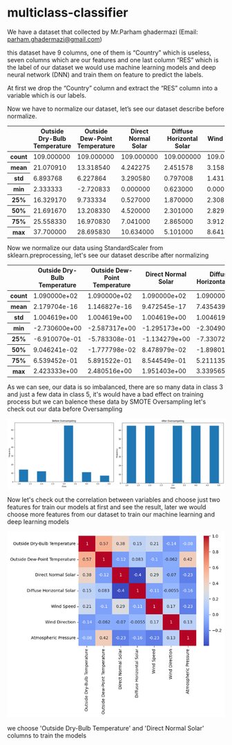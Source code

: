 # multiclass-classifier

We have a dataset that collected by Mr.Parham ghadermazi 
(Email: parham.ghadermazi@gmail.com)

this dataset have 9 columns, one of them is “Country” which is useless, seven columns which are our features and one last column “RES” which is the label of our dataset
we would use machine learning models and deep neural network (DNN) and train them on feature to predict the labels.

At first we drop the “Country” column and extract the “RES” column into a variable which is our labels.

Now we have to normalize our dataset, let’s see our dataset describe before normalize.

<table>
  <thead>
    <tr>
      <th></th>
      <th>Outside Dry-Bulb Temperature</th>
      <th>Outside Dew-Point Temperature</th>
      <th>Direct Normal Solar</th>
      <th>Diffuse Horizontal Solar</th>
      <th>Wind Speed</th>
      <th>Wind Direction</th>
      <th>Atmospheric Pressure</th>
    </tr>
  </thead>
  <tbody>
    <tr>
      <th>count</th>
      <td>109.000000</td>
      <td>109.000000</td>
      <td>109.000000</td>
      <td>109.000000</td>
      <td>109.000000</td>
      <td>109.000000</td>
      <td>109.000000</td>
    </tr>
    <tr>
      <th>mean</th>
      <td>21.070910</td>
      <td>13.318540</td>
      <td>4.242275</td>
      <td>2.451578</td>
      <td>3.158868</td>
      <td>163.070337</td>
      <td>97031.062294</td>
    </tr>
    <tr>
      <th>std</th>
      <td>6.893768</td>
      <td>6.227864</td>
      <td>3.290580</td>
      <td>0.797008</td>
      <td>1.431860</td>
      <td>71.114429</td>
      <td>5474.019179</td>
    </tr>
    <tr>
      <th>min</th>
      <td>2.333333</td>
      <td>-2.720833</td>
      <td>0.000000</td>
      <td>0.623000</td>
      <td>0.000000</td>
      <td>0.000000</td>
      <td>77133.340000</td>
    </tr>
    <tr>
      <th>25%</th>
      <td>16.329170</td>
      <td>9.733334</td>
      <td>0.527000</td>
      <td>1.870000</td>
      <td>2.308333</td>
      <td>103.333300</td>
      <td>96700.000000</td>
    </tr>
    <tr>
      <th>50%</th>
      <td>21.691670</td>
      <td>13.208330</td>
      <td>4.520000</td>
      <td>2.301000</td>
      <td>2.829167</td>
      <td>152.916700</td>
      <td>99438.750000</td>
    </tr>
    <tr>
      <th>75%</th>
      <td>25.558330</td>
      <td>16.970830</td>
      <td>7.041000</td>
      <td>2.865000</td>
      <td>3.912500</td>
      <td>217.916700</td>
      <td>100516.700000</td>
    </tr>
    <tr>
      <th>max</th>
      <td>37.700000</td>
      <td>28.695830</td>
      <td>10.634000</td>
      <td>5.101000</td>
      <td>8.641666</td>
      <td>310.416700</td>
      <td>102358.300000</td>
    </tr>
  </tbody>
</table>

Now we normalize our data using StandardScaler from sklearn.preprocessing, let's see our dataset describe after normalizing

<table>
  <thead>
    <tr>
      <th></th>
      <th>Outside Dry-Bulb Temperature</th>
      <th>Outside Dew-Point Temperature</th>
      <th>Direct Normal Solar</th>
      <th>Diffuse Horizontal Solar</th>
      <th>Wind Speed</th>
      <th>Wind Direction</th>
      <th>Atmospheric Pressure</th>
    </tr>
  </thead>
  <tbody>
    <tr>
      <th>count</th>
      <td>1.090000e+02</td>
      <td>1.090000e+02</td>
      <td>1.090000e+02</td>
      <td>1.090000e+02</td>
      <td>1.090000e+02</td>
      <td>1.090000e+02</td>
      <td>1.090000e+02</td>
    </tr>
    <tr>
      <th>mean</th>
      <td>2.179704e-16</td>
      <td>1.146827e-16</td>
      <td>9.472545e-17</td>
      <td>7.435439e-17</td>
      <td>-8.021107e-18</td>
      <td>3.982543e-16</td>
      <td>-2.924266e-15</td>
    </tr>
    <tr>
      <th>std</th>
      <td>1.004619e+00</td>
      <td>1.004619e+00</td>
      <td>1.004619e+00</td>
      <td>1.004619e+00</td>
      <td>1.004619e+00</td>
      <td>1.004619e+00</td>
      <td>1.004619e+00</td>
    </tr>
    <tr>
      <th>min</th>
      <td>-2.730600e+00</td>
      <td>-2.587317e+00</td>
      <td>-1.295173e+00</td>
      <td>-2.304901e+00</td>
      <td>-2.216319e+00</td>
      <td>-2.303661e+00</td>
      <td>-3.651728e+00</td>
    </tr>
    <tr>
      <th>25%</th>
      <td>-6.910070e-01</td>
      <td>-5.783308e-01</td>
      <td>-1.134279e+00</td>
      <td>-7.330721e-01</td>
      <td>-5.967510e-01</td>
      <td>-8.438929e-01</td>
      <td>-6.075818e-02</td>
    </tr>
    <tr>
      <th>50%</th>
      <td>9.046241e-02</td>
      <td>-1.777798e-02</td>
      <td>8.478979e-02</td>
      <td>-1.898017e-01</td>
      <td>-2.313245e-01</td>
      <td>-1.434383e-01</td>
      <td>4.418707e-01</td>
    </tr>
    <tr>
      <th>75%</th>
      <td>6.539452e-01</td>
      <td>5.891522e-01</td>
      <td>8.544549e-01</td>
      <td>5.211135e-01</td>
      <td>5.287614e-01</td>
      <td>7.748033e-01</td>
      <td>6.397014e-01</td>
    </tr>
    <tr>
      <th>max</th>
      <td>2.423333e+00</td>
      <td>2.480516e+00</td>
      <td>1.951403e+00</td>
      <td>3.339565e+00</td>
      <td>3.846829e+00</td>
      <td>2.081532e+00</td>
      <td>9.776809e-01</td>
    </tr>
  </tbody>
</table>

As we can see, our data is so imbalanced, there are so many data in class 3 and just a few data in class 5, it's would have a bad effect on training process
but we can balence these data by SMOTE Oversampling
let's check out our data before Oversampling

![OverSampling Diagram](https://github.com/Amin1384Movahedi/multiclass-classifier/blob/main/OverSampling_diagram.png)

Now let's check out the correlation between variables and choose just two features for train our models at first and see the result, later we would choose more features from our dataset to train our machine learning and deep learning models

![Data Correlation](https://github.com/Amin1384Movahedi/multiclass-classifier/blob/main/corr.png)

we choose 'Outside Dry-Bulb Temperature' and 'Direct Normal Solar' columns to train the models
